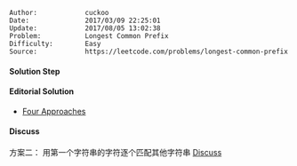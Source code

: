 
    Author:            cuckoo
    Date:              2017/03/09 22:25:01
    Update:            2017/08/05 13:02:38
    Problem:           Longest Common Prefix
    Difficulty:        Easy
    Source:            https://leetcode.com/problems/longest-common-prefix

#### Solution Step

#### Editorial Solution
 - [Four Approaches](https://leetcode.com/problems/longest-common-prefix/solution/)

#### Discuss
方案二： 用第一个字符串的字符逐个匹配其他字符串
    [Discuss](https://discuss.leetcode.com/topic/28962/6-line-c-lightening-fast)
